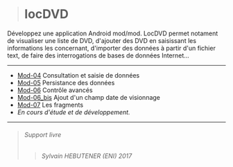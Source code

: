 ># locDVD
Développez une application Android mod/mod.
LocDVD permet notament de visualiser une liste de DVD, d'ajouter des DVD en saisissant les informations les concernant, d'importer des données à partir d'un fichier text, de faire des interrogations de bases de données Internet...

---

+ [Mod-04](https://github.com/BH0791/locDVD/tree/master/chapter_04) Consultation et saisie de données
+ [Mod-05](https://github.com/BH0791/locDVD/tree/master/chapter_05) Persistance des données
+ [Mod-06](https://github.com/BH0791/locDVD/tree/master/chapter_06) Contrôle avancés
+ [Mod-06_bis](https://github.com/BH0791/locDVD/tree/master/chapter_06_bis) Ajout d'un champ date de visionnage
+ [Mod-07](https://github.com/BH0791/locDVD/tree/master/chapter_07) Les fragments
+  *En cours d'étude et de développement.*


---
> ###### Support livre 
>> *Sylvain HEBUTENER (ENI) 2017*